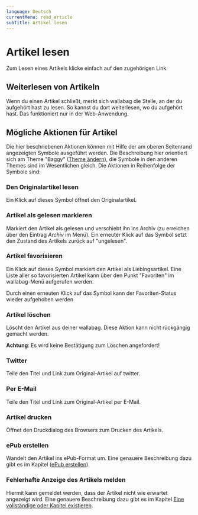 ```yaml
---
language: Deutsch
currentMenu: read_article
subTitle: Artikel lesen
---
```


# Artikel lesen

Zum Lesen eines Artikels klicke einfach auf den zugehörigen Link.

## Weiterlesen von Artikeln

Wenn du einen Artikel schließt, merkt sich wallabag die Stelle, an der du aufgehört hast zu lesen. So kannst du dort weiterlesen, wo du aufgehört hast.
Das funktioniert nur in der Web-Anwendung.

## Mögliche Aktionen für Artikel

Die hier beschriebenen Aktionen können mit Hilfe der am oberen Seitenrand angezeigten Symbole ausgeführt werden.
Die Beschreibung hier orientiert sich am Theme "Baggy" ([Theme ändern](wallabag_konfigurieren.md)), die Symbole in den anderen Themes sind im Wesentlichen gleich.
Die Aktionen in Reihenfolge der Symbole sind:

### Den Originalartikel lesen

Ein Klick auf dieses Symbol öffnet den Originalartikel.

### Artikel als gelesen markieren

Markiert den Artikel als gelesen und verschiebt ihn ins Archiv (zu erreichen über den Eintrag *Archiv* im Menü).
Ein erneuter Klick auf das Symbol setzt den Zustand des Artikels zurück auf "ungelesen".

### Artikel favorisieren

Ein Klick auf dieses Symbol markiert den Artikel als Lieblngsartikel. Eine Liste aller so favorisierten Artikel kann über den Punkt "Favoriten" im wallabag-Menü aufgerufen werden.

Durch einen erneuten Klick auf das Symbol kann der Favoriten-Status wieder aufgehoben werden

### Artikel löschen

Löscht den Artikel aus deiner wallabag. Diese Aktion kann nicht rückgängig gemacht werden. 

**Achtung**: Es wird keine Bestätigung zum Löschen angefordert!

### Twitter

Teile den Titel und Link zum Original-Artikel auf twitter.

### Per E-Mail

Teile den Titel und Link zum Original-Artikel per E-Mail.

### Artikel drucken

Öffnet den Druckdialog des Browsers zum Drucken des Artikels.

### ePub erstellen

Wandelt den Artikel ins ePub-Format um. Eine genauere Beschreibung dazu gibt es im Kapitel ([ePub erstellen](/de/Anwenderdokumentation/ePub_erstellen)).

### Fehlerhafte Anzeige des Artikels melden

Hiermit kann gemeldet werden, dass der Artikel nicht wie erwartet angezeigt wird. Eine genauere Beschreibung dazu gibt es im Kapitel [Eine vollständige oder Kapitel existieren](/de/Anwenderdokumentation/Ein_Artikel_wird_nicht_korrekt_angezeigt).
